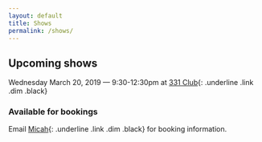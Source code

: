 ```yaml
---
layout: default
title: Shows
permalink: /shows/
---
```

## Upcoming shows
Wednesday March 20, 2019 — 9:30-12:30pm at [331 Club](http://331club.com/){: .underline .link .dim .black}

### Available for bookings

Email [Micah](mailto:micah@verdantmile.com){: .underline .link .dim .black} for booking information.
